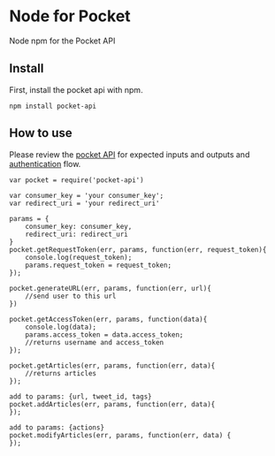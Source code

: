 Node for Pocket
===============

Node npm for the Pocket API

## Install

First, install the pocket api with npm.

`npm install pocket-api`

## How to use

Please review the [pocket API](http://getpocket.com/developer/docs/overview) for expected inputs and outputs and [authentication](http://getpocket.com/developer/docs/authentication) flow.

```
var pocket = require('pocket-api')

var consumer_key = 'your consumer_key';
var redirect_uri = 'your redirect_uri'

params = {
	consumer_key: consumer_key,
	redirect_uri: redirect_uri
}
pocket.getRequestToken(err, params, function(err, request_token){
	console.log(request_token);
	params.request_token = request_token;
});

pocket.generateURL(err, params, function(err, url){
	//send user to this url
})

pocket.getAccessToken(err, params, function(data){
	console.log(data);
	params.access_token = data.access_token;
	//returns username and access_token
});

pocket.getArticles(err, params, function(err, data){
	//returns articles
});

add to params: {url, tweet_id, tags}
pocket.addArticles(err, params, function(err, data){
});

add to params: {actions}
pocket.modifyArticles(err, params, function(err, data) {
});

```